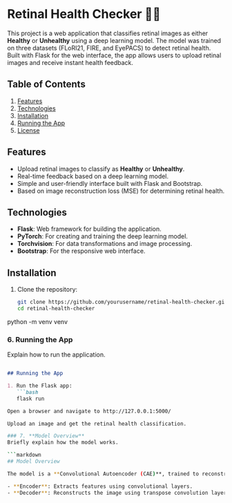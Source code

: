 # Retinal Health Checker 🧑‍⚕️

This project is a web application that classifies retinal images as either **Healthy** or **Unhealthy** using a deep learning model. The model was trained on three datasets (FLoRI21, FIRE, and EyePACS) to detect retinal health. Built with Flask for the web interface, the app allows users to upload retinal images and receive instant health feedback.

## Table of Contents
1. [Features](#features)
2. [Technologies](#technologies)
3. [Installation](#installation)
4. [Running the App](#running-the-app)
5. [License](#license)

## Features
- Upload retinal images to classify as **Healthy** or **Unhealthy**.
- Real-time feedback based on a deep learning model.
- Simple and user-friendly interface built with Flask and Bootstrap.
- Based on image reconstruction loss (MSE) for determining retinal health.

## Technologies
- **Flask**: Web framework for building the application.
- **PyTorch**: For creating and training the deep learning model.
- **Torchvision**: For data transformations and image processing.
- **Bootstrap**: For the responsive web interface.

## Installation

1. Clone the repository:
   ```bash
   git clone https://github.com/yourusername/retinal-health-checker.git
   cd retinal-health-checker
python -m venv venv

### 6. Running the App
Explain how to run the application.

```markdown

## Running the App

1. Run the Flask app:
   ```bash
   flask run

Open a browser and navigate to http://127.0.0.1:5000/

Upload an image and get the retinal health classification.

### 7. **Model Overview**
Briefly explain how the model works.

```markdown
## Model Overview

The model is a **Convolutional Autoencoder (CAE)**, trained to reconstruct retinal images. The key insight is that healthy retinas can be reconstructed well, while unhealthy retinas lead to higher reconstruction loss (MSE). The model architecture consists of:

- **Encoder**: Extracts features using convolutional layers.
- **Decoder**: Reconstructs the image using transpose convolution layers.
